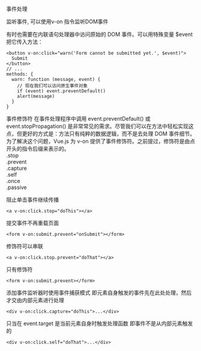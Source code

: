 事件处理

监听事件, 可以使用v-on 指令监听DOM事件

有时也需要在内联语句处理器中访问原始的 DOM 事件。可以用特殊变量 $event 把它传入方法：
```
<button v-on:click="warn('Form cannot be submitted yet.', $event)">
  Submit
</button>
// ...
methods: {
  warn: function (message, event) {
    // 现在我们可以访问原生事件对象
    if (event) event.preventDefault()
    alert(message)
  }
}
```

事件修饰符
在事件处理程序中调用 event.preventDefault() 或 event.stopPropagation() 是非常常见的需求。尽管我们可以在方法中轻松实现这点，但更好的方式是：方法只有纯粹的数据逻辑，而不是去处理 DOM 事件细节。
为了解决这个问题，Vue.js 为 v-on 提供了事件修饰符。之前提过，修饰符是由点开头的指令后缀来表示的。  
.stop  
.prevent  
.capture  
.self  
.once  
.passive  

阻止单击事件继续传播
```
<a v-on:click.stop="doThis"></a>
```
提交事件不再重载页面
```
<form v-on:submit.prevent="onSubmit"></form>
```
修饰符可以串联
```
<a v-on:click.stop.prevent="doThat"></a>
```
只有修饰符
```
<form v-on:submit.prevent></form>
```
添加事件监听器时使用事件捕获模式
即元素自身触发的事件先在此处处理，然后才交由内部元素进行处理
```
<div v-on:click.capture="doThis">...</div>
```
只当在 event.target 是当前元素自身时触发处理函数
即事件不是从内部元素触发的
```
<div v-on:click.self="doThat">...</div>
```

